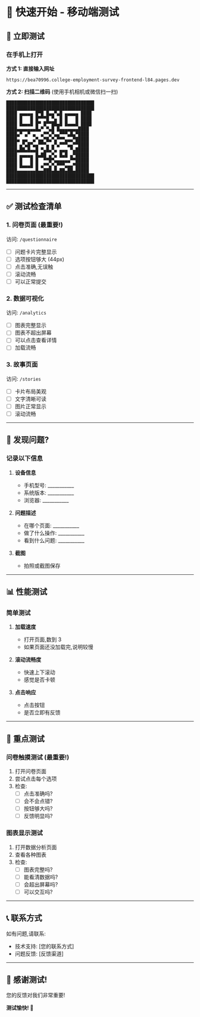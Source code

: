 # 🚀 快速开始 - 移动端测试

## 📱 立即测试

### 在手机上打开

**方式 1: 直接输入网址**
```
https://bea70996.college-employment-survey-frontend-l84.pages.dev
```

**方式 2: 扫描二维码**
(使用手机相机或微信扫一扫)

```
█████████████████████████████████
█████████████████████████████████
████ ▄▄▄▄▄ █▀█ █▄▄▀▄█ ▄▄▄▄▄ ████
████ █   █ █▀▀▀█ ▀▄ █ █   █ ████
████ █▄▄▄█ █▀ █▀▀██▄█ █▄▄▄█ ████
████▄▄▄▄▄▄▄█▄▀ ▀▄█ █▄▄▄▄▄▄▄████
████▄▀ ▄▀ ▄  ▄▀▀▄▀▄▄▀▀▀▄█▄▀████
████▄ ▄▄  ▄▀▄▄▀█▄▀▄▀▀▀▄▄▄▀█████
████ ▄▀▄█▀▄▄▀▀▀▄ ▄▀▄▀▀▀▄▄▀▀████
████▄██▄█▄▄█ ▀▄█▄▀▄ ▄▄▄ ▀▄█████
████ ▄▄▄▄▄ █▄██ ▄▀▄ █▄█ ▄▀█████
████ █   █ █  ▀▀█▀▄▄▄▄▄▄▀▀█████
████ █▄▄▄█ █ ▄▀▀▄▀▄▀▀▀▄▄▄▀█████
████▄▄▄▄▄▄▄█▄▄███▄█▄██▄██▄█████
█████████████████████████████████
█████████████████████████████████
```

---

## ✅ 测试检查清单

### 1. 问卷页面 (最重要!)

访问: `/questionnaire`

- [ ] 问题卡片完整显示
- [ ] 选项按钮够大 (44px)
- [ ] 点击准确,无误触
- [ ] 滚动流畅
- [ ] 可以正常提交

### 2. 数据可视化

访问: `/analytics`

- [ ] 图表完整显示
- [ ] 图表不超出屏幕
- [ ] 可以点击查看详情
- [ ] 加载流畅

### 3. 故事页面

访问: `/stories`

- [ ] 卡片布局美观
- [ ] 文字清晰可读
- [ ] 图片正常显示
- [ ] 滚动流畅

---

## 🐛 发现问题?

### 记录以下信息

1. **设备信息**
   - 手机型号: ___________
   - 系统版本: ___________
   - 浏览器: ___________

2. **问题描述**
   - 在哪个页面: ___________
   - 做了什么操作: ___________
   - 看到什么问题: ___________

3. **截图**
   - 拍照或截图保存

---

## 📊 性能测试

### 简单测试

1. **加载速度**
   - 打开页面,数到 3
   - 如果页面还没加载完,说明较慢

2. **滚动流畅度**
   - 快速上下滚动
   - 感觉是否卡顿

3. **点击响应**
   - 点击按钮
   - 是否立即有反馈

---

## 🎯 重点测试

### 问卷触摸测试 (最重要!)

1. 打开问卷页面
2. 尝试点击每个选项
3. 检查:
   - [ ] 点击准确吗?
   - [ ] 会不会点错?
   - [ ] 按钮够大吗?
   - [ ] 反馈明显吗?

### 图表显示测试

1. 打开数据分析页面
2. 查看各种图表
3. 检查:
   - [ ] 图表完整吗?
   - [ ] 能看清数据吗?
   - [ ] 会超出屏幕吗?
   - [ ] 可以交互吗?

---

## 📞 联系方式

如有问题,请联系:
- 技术支持: [您的联系方式]
- 问题反馈: [反馈渠道]

---

## 🎉 感谢测试!

您的反馈对我们非常重要!

**测试愉快! 📱**

